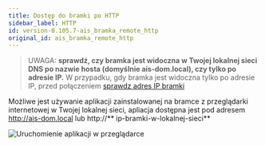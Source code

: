 ```yaml
---
title: Dostęp do bramki po HTTP
sidebar_label: HTTP
id: version-0.105.7-ais_bramka_remote_http
original_id: ais_bramka_remote_http
---
```


> UWAGA: **sprawdź, czy bramka jest widoczna w Twojej lokalnej sieci DNS po nazwie hosta (domyślnie ais-dom.local), czy tylko po adresie IP.** W przypadku, gdy bramka jest widoczna tylko po adresie IP, przed połączeniem [sprawdz adres IP bramki](ais_bramka_remote_index#sprawdzenie-adresu-ip-w-aplikacji)

Możliwe jest używanie aplikacji zainstalowanej na bramce z przeglądarki internetowej w Twojej lokalnej sieci, apliacja dostępna jest pod adresem http://ais-dom.local lub http://** ip-bramki-w-lokalnej-sieci**


![Uruchomienie aplikacji w przeglądarce](/AIS-docs/img/en/bramka/http_connection_new.png)
